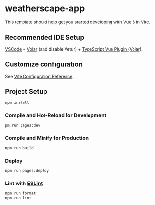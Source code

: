 # weatherscape-app

This template should help get you started developing with Vue 3 in Vite.

## Recommended IDE Setup

[VSCode](https://code.visualstudio.com/) + [Volar](https://marketplace.visualstudio.com/items?itemName=Vue.volar) (and disable Vetur) + [TypeScript Vue Plugin (Volar)](https://marketplace.visualstudio.com/items?itemName=Vue.vscode-typescript-vue-plugin).

## Customize configuration

See [Vite Configuration Reference](https://vitejs.dev/config/).

## Project Setup

```sh
npm install
```

### Compile and Hot-Reload for Development

```sh
pm run pages:dev
```

### Compile and Minify for Production

```sh
npm run build
```

### Deploy 

```sh
npm run pages:deploy
```

### Lint with [ESLint](https://eslint.org/)

```sh
npm run format
npm run lint
```

